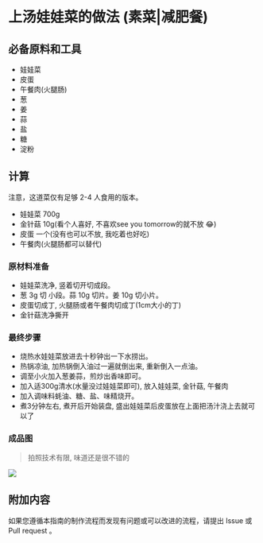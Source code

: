 # 上汤娃娃菜的做法 (素菜|减肥餐)

## 必备原料和工具

* 娃娃菜
* 皮蛋
* 午餐肉(火腿肠)
* 葱
* 姜
* 蒜
* 盐
* 糖
* 淀粉

## 计算

注意，这道菜仅有足够 2-4 人食用的版本。

* 娃娃菜 700g
* 金针菇 10g(看个人喜好, 不喜欢see you tomorrow的就不放 😂)
* 皮蛋 一个(没有也可以不放, 我吃着也好吃)
* 午餐肉(火腿肠都可以替代)


### 原材料准备

* 娃娃菜洗净, 竖着切开切成段。
* 葱 3g 切 小段。蒜 10g 切片。姜 10g 切小片。
* 皮蛋切成丁, 火腿肠或者午餐肉切成丁(1cm大小的丁)
* 金针菇洗净撕开

### 最终步骤

* 烧热水娃娃菜放进去十秒钟出一下水捞出。
* 热锅凉油, 加热锅倒入油过一遍就倒出来, 重新倒入一点油。
* 调至小火加入葱姜蒜，煎炒出香味即可。
* 加入适300g清水(水量没过娃娃菜即可), 放入娃娃菜, 金针菇, 午餐肉
* 加入调味料蚝油、糖、盐、味精烧开。
* 煮3分钟左右, 煮开后开始装盘, 盛出娃娃菜后皮蛋放在上面把汤汁浇上去就可以了


### 成品图
> 拍照技术有限, 味道还是很不错的

![](./上汤娃娃菜.png)


## 附加内容

如果您遵循本指南的制作流程而发现有问题或可以改进的流程，请提出 Issue 或 Pull request 。
